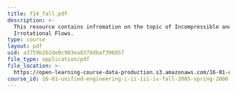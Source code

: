 ```yaml
---
title: f14_fall.pdf
description: >-
  This resource contains infromation on the topic of Incompressible and
  Irrotational Flows.
type: course
layout: pdf
uid: a3759b2b2de0c983ea8378dbaf396057
file_type: application/pdf
file_location: >-
  https://open-learning-course-data-production.s3.amazonaws.com/16-01-unified-engineering-i-ii-iii-iv-fall-2005-spring-2006/a3759b2b2de0c983ea8378dbaf396057_f14_fall.pdf
course_id: 16-01-unified-engineering-i-ii-iii-iv-fall-2005-spring-2006
---
```


